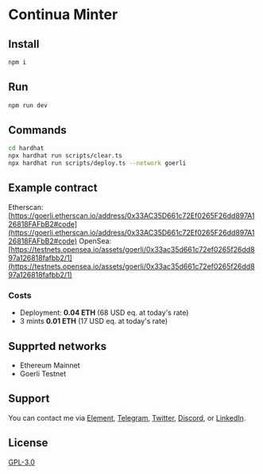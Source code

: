 # Continua Minter

## Install

```sh
npm i
```

## Run

```sh
npm run dev
```

## Commands

```sh
cd hardhat
npx hardhat run scripts/clear.ts
npx hardhat run scripts/deploy.ts --network goerli
```

## Example contract

Etherscan: [https://goerli.etherscan.io/address/0x33AC35D661c72Ef0265F26dd897A126818FAFbB2#code](https://goerli.etherscan.io/address/0x33AC35D661c72Ef0265F26dd897A126818FAFbB2#code)
OpenSea: [https://testnets.opensea.io/assets/goerli/0x33ac35d661c72ef0265f26dd897a126818fafbb2/1](https://testnets.opensea.io/assets/goerli/0x33ac35d661c72ef0265f26dd897a126818fafbb2/1)

### Costs

- Deployment: **0.04 ETH** (68 USD eq. at today's rate)
- 3 mints **0.01 ETH** (17 USD eq. at today's rate)

## Supprted networks

- Ethereum Mainnet
- Goerli Testnet

## Support

You can contact me via [Element](https://matrix.to/#/@julienbrg:matrix.org), [Telegram](https://t.me/julienbrg), [Twitter](https://twitter.com/julienbrg), [Discord](https://discord.gg/xw9dCeQ94Y), or [LinkedIn](https://www.linkedin.com/in/julienberanger/).

## License

[GPL-3.0](https://github.com/w3hc/w3hc-web/blob/main/LICENSE)
